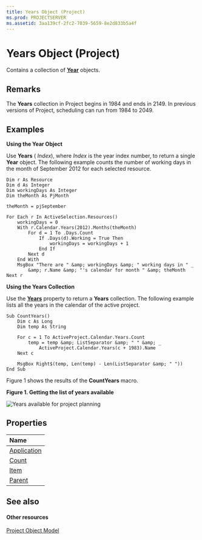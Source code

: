 ```yaml
---
title: Years Object (Project)
ms.prod: PROJECTSERVER
ms.assetid: 3aa139cf-2fc2-7039-5659-8e2d833b5a4f
---
```



# Years Object (Project)

Contains a collection of  **[Year](year-object-project.md)** objects.
 


## Remarks

The  **Years** collection in Project begins in 1984 and ends in 2149. In previous versions of Project, scheduling can run from 1984 to 2049.
 

 

## Examples

 **Using the Year Object**
 

 
Use  **Years** ( _Index_), where  _Index_ is the year index number, to return a single **Year** object. The following example counts the number of working days in the month of September 2012 for each selected resource.
 

 



```
Dim r As Resource
Dim d As Integer
Dim workingDays As Integer
Dim theMonth As PjMonth

theMonth = pjSeptember

For Each r In ActiveSelection.Resources()
    workingDays = 0
    With r.Calendar.Years(2012).Months(theMonth)
        For d = 1 To .Days.Count
            If .Days(d).Working = True Then
                workingDays = workingDays + 1
            End If
        Next d
    End With
    MsgBox "There are " &amp; workingDays &amp; " working days in " _
        &amp; r.Name &amp; "'s calendar for month " &amp; theMonth
Next r
```

 **Using the Years Collection**
 

 
Use the  **[Years](calendar-years-property-project.md)** property to return a **Years** collection. The following example lists all the years in the calendar of the active project.
 

 



```
Sub CountYears()
    Dim c As Long
    Dim temp As String
        
    For c = 1 To ActiveProject.Calendar.Years.Count
        temp = temp &amp; ListSeparator &amp; " " &amp; _
            ActiveProject.Calendar.Years(c + 1983).Name
    Next c
            
    MsgBox Right$(temp, Len(temp) - Len(ListSeparator &amp; " "))
End Sub
```

Figure 1 shows the results of the  **CountYears** macro.
 

 

**Figure 1. Getting the list of years available**

 
![Years available for project planning](images/pj15_VBA_Years.gif)
 

 

## Properties



|**Name**|
|:-----|
|[Application](years-application-property-project.md)|
|[Count](years-count-property-project.md)|
|[Item](years-item-property-project.md)|
|[Parent](years-parent-property-project.md)|

## See also


#### Other resources


 
[Project Object Model](http://msdn.microsoft.com/library/project-object-model%28Office.15%29.aspx)
